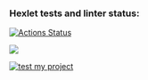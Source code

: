 ### Hexlet tests and linter status:
[![Actions Status](https://github.com/Sergey-Saprankov/frontend-project-lvl1/workflows/hexlet-check/badge.svg)](https://github.com/Sergey-Saprankov/frontend-project-lvl1/actions)

<a href="https://codeclimate.com/github/Sergey-Saprankov/frontend-project-lvl1/maintainability"><img src="https://api.codeclimate.com/v1/badges/2889b9d0470483de54fa/maintainability" /></a>

[![test my project](https://github.com/Sergey-Saprankov/frontend-project-lvl1/actions/workflows/eslint-check.yml/badge.svg)](https://github.com/Sergey-Saprankov/frontend-project-lvl1/actions/workflows/eslint-check.yml)
